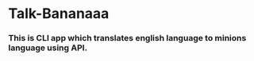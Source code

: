 # Talk-Bananaaa
### This is CLI app which translates english language to minions language using API.
